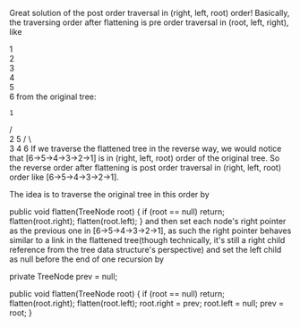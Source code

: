 
Great solution of the post order traversal in (right, left, root) order!
Basically, the traversing order after flattening is pre order traversal in (root, left, right), like

1
 \
  2
   \
    3
     \
      4
       \
        5
         \
          6
from the original tree:

    1
   / \
  2   5
 / \   \
3   4   6
If we traverse the flattened tree in the reverse way, we would notice that [6->5->4->3->2->1] is in (right, left, root) order of the original tree. So the reverse order after flattening is post order traversal in (right, left, root) order like [6->5->4->3->2->1].

The idea is to traverse the original tree in this order by

public void flatten(TreeNode root) {
    if (root == null)
        return;
    flatten(root.right);
    flatten(root.left);
}
and then set each node's right pointer as the previous one in [6->5->4->3->2->1], as such the right pointer behaves similar to a link in the flattened tree(though technically, it's still a right child reference from the tree data structure's perspective) and set the left child as null before the end of one recursion by

private TreeNode prev = null;

public void flatten(TreeNode root) {
    if (root == null)
        return;
    flatten(root.right);
    flatten(root.left);
    root.right = prev;
    root.left = null;
    prev = root;
}